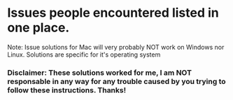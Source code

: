 # Issues people encountered listed in one place. 

Note: Issue solutions for Mac will very probably NOT work on Windows nor Linux. Solutions are specific for it's operating system

### Disclaimer: These solutions worked for me, I am NOT responsable in any way for any trouble caused by you trying to follow these instructions. Thanks!
